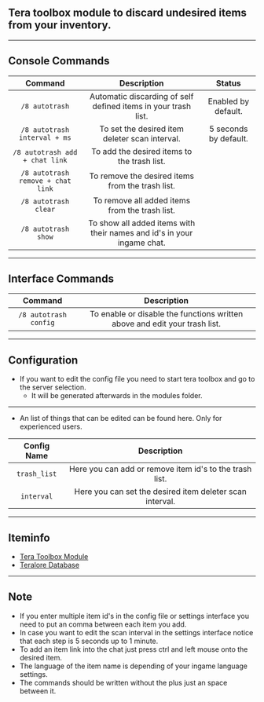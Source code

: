## Tera toolbox module to discard undesired items from your inventory.

---

## Console Commands
| Command | Description | Status |
| :---: | :---: | :---: |
| `/8 autotrash` | Automatic discarding of self defined items in your trash list. | Enabled by default. |
| `/8 autotrash interval + ms` | To set the desired item deleter scan interval. | 5 seconds by default. |
| `/8 autotrash add + chat link` | To add the desired items to the trash list. |  |
| `/8 autotrash remove + chat link` | To remove the desired items from the trash list. |  |
| `/8 autotrash clear` | To remove all added items from the trash list. |  |
| `/8 autotrash show` | To show all added items with their names and id's in your ingame chat. |  |

---

## Interface Commands
| Command | Description |
| :---: | :---: |
| `/8 autotrash config` | To enable or disable the functions written above and edit your trash list. |

---

## Configuration
- If you want to edit the config file you need to start tera toolbox and go to the server selection.
    - It will be generated afterwards in the modules folder.

---

- An list of things that can be edited can be found here. Only for experienced users.

| Config Name | Description |
| :---: | :---: |
| `trash_list` | Here you can add or remove item id's to the trash list. |
| `interval` | Here you can set the desired item deleter scan interval. |

---

## Iteminfo
- [Tera Toolbox Module](https://github.com/Tera-Shiraneko/item-id-finder)
- [Teralore Database](https://teralore.com/us/?sl=1)

---

## Note
- If you enter multiple item id's in the config file or settings interface you need to put an comma between each item you add.
- In case you want to edit the scan interval in the settings interface notice that each step is 5 seconds up to 1 minute.
- To add an item link into the chat just press ctrl and left mouse onto the desired item.
- The language of the item name is depending of your ingame language settings.
- The commands should be written without the plus just an space between it.

